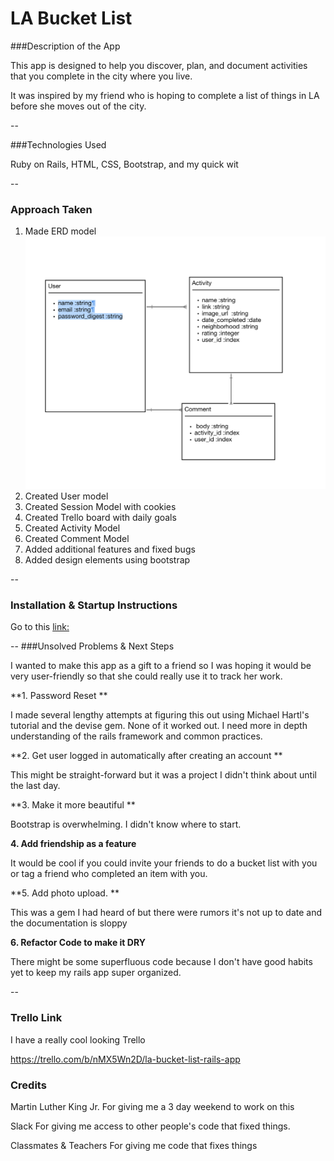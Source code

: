 # LA Bucket List

###Description of the App


This app is designed to help you discover, plan, and document activities that you complete in the city where you live. 

It was inspired by my friend who is hoping to complete a list of things in LA before she moves out of the city. 

--

###Technologies Used

<p> Ruby on Rails, HTML, CSS, Bootstrap, and my quick wit</p>
--

### Approach Taken

1. Made ERD model 
![](./screenshots/screenshot1.png)
2. Created User model 
3. Created Session Model with cookies
4. Created Trello board with daily goals 
5. Created Activity Model
6. Created Comment Model 
7. Added additional features and fixed bugs
8. Added design elements using bootstrap


--
### Installation & Startup Instructions
Go to this [link:](https://sleepy-shelf-87152.herokuapp.com/) 

--
###Unsolved Problems & Next Steps

I wanted to make this app as a gift to a friend so I was hoping it would be very user-friendly so that she could really use it to track her work. 

**1. Password Reset **

I made several lengthy attempts at figuring this out using Michael Hartl's tutorial and the devise gem. None of it worked out. I need more in depth understanding of the rails framework and common practices. 


**2. Get user logged in automatically after creating an account **

This might be straight-forward but it was a project I didn't think about until the last day. 

**3.  Make it more beautiful **

Bootstrap is overwhelming. I didn't know where to start. 

**4. Add friendship as a feature**

It would be cool if you could invite your friends to do a bucket list with you or tag a friend who completed an item with you. 

**5. Add photo upload. **

This was a gem I had heard of but there were rumors it's not up to date and the documentation is sloppy

**6. Refactor Code to make it DRY**


There might be some superfluous code because I don't have good habits yet to keep my rails app super organized. 



--
### Trello Link

I have a really cool looking Trello

https://trello.com/b/nMX5Wn2D/la-bucket-list-rails-app

### Credits

Martin Luther King Jr. 
	For giving me a 3 day weekend to work on this

Slack
	For giving me access to other people's code that fixed things. 
	
Classmates & Teachers
	For giving me code that fixes things
